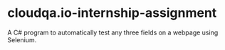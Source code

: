 # cloudqa.io-internship-assignment
A C# program to automatically test any three fields on a webpage using Selenium.
